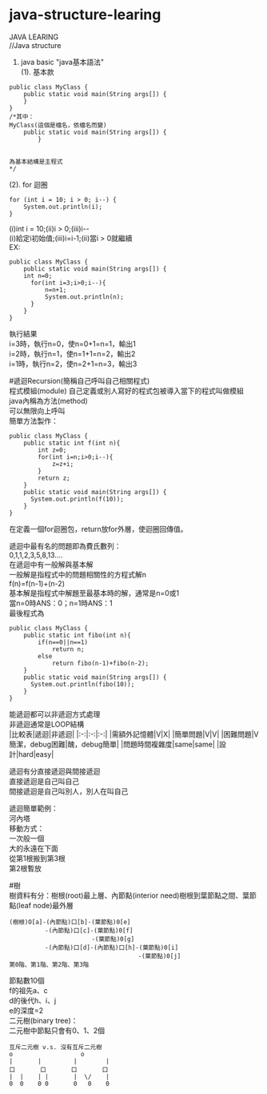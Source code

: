 # java-structure-learing
JAVA LEARING  
//Java structure  
1. java basic "java基本語法"    
(1). 基本款   
```
public class MyClass {  
    public static void main(String args[]) {  
    }  
}  
/*其中：  
MyClass(這個是檔名，依檔名而變)  
    public static void main(String args[]) {  
        }
 

為基本結構是主程式  
*/  
``` 
(2). for 迴圈  
```
for (int i = 10; i > 0; i--) {  
    System.out.println(i);  
}  
```
(i)int i = 10;(ii)i > 0;(iii)i--  
(i)給定i初始值;(iii)i=i-1;(ii)當i > 0就繼續  
EX:  
```
public class MyClass {  
    public static void main(String args[]) { 
    int n=0;  
      for(int i=3;i>0;i--){  
          n=n+1;  
          System.out.println(n);  
      }  
    }  
} 
```
執行結果  
i=3時，執行n=0，使n=0+1=n=1，輸出1   
i=2時，執行n=1，使n=1+1=n=2，輸出2  
i=1時，執行n=2，使n=2+1=n=3，輸出3  
 

#遞迴Recursion(簡稱自己呼叫自己相關程式)  
程式模組(module)
自己定義或別人寫好的程式包被導入當下的程式叫做模組  
java內稱為方法(method)  
可以無限向上呼叫  
簡單方法製作：
```
public class MyClass {
    public static int f(int n){
        int z=0;
        for(int i=n;i>0;i--){
            z=z+i;
        }
        return z;
    }
    public static void main(String args[]) {
      System.out.println(f(10));
    }
}  
```
在定義一個for迴圈包，return放for外層，使迴圈回傳值。    
  
遞迴中最有名的問題即為費氏數列：  
0,1,1,2,3,5,8,13....  
在遞迴中有一般解與基本解  
一般解是指程式中的問題相關性的方程式解n  
f(n)=f(n-1)+(n-2)  
基本解是指程式中解題至最基本時的解，通常是n=0或1  
當n=0時ANS：0；n=1時ANS：1  
最後程式為  
```
public class MyClass {
    public static int fibo(int n){
        if(n==0||n==1)
            return n;
        else
            return fibo(n-1)+fibo(n-2);
    }
    public static void main(String args[]) {
      System.out.println(fibo(10));
    }
}
```
能遞迴都可以非遞迴方式處理  
非遞迴通常是LOOP結構  
|比較表|遞迴|非遞迴|
|:-:|:-:|:-:|
|需額外記憶體|V|X|
|簡單問題|V|V|
|困難問題|V簡潔，debug困難|醜，debug簡單|
|問題時間複雜度|same|same|
|設計|hard|easy|
  
遞迴有分直接遞迴與間接遞迴  
直接遞迴是自己叫自己  
間接遞迴是自己叫別人，別人在叫自己  

遞迴簡單範例：  
河內塔  
移動方式：  
一次般一個  
大的永遠在下面  
從第1根搬到第3根  
第2根暫放  

#樹  
樹資料有分：樹根(root)最上層、內節點(interior need)樹根到葉節點之間、葉節點(leaf node)最外層  
```
(樹根)O[a]-(內節點)口[b]-(葉節點)0[e]  
          -(內節點)口[c]-(葉節點)0[f]  
                       -(葉節點)0[g]  
          -(內節點)口[d]-(內節點)口[h]-(葉節點)0[i]  
                                    -(葉節點)0[j]  
第0階、第1階、第2階、第3階  
```
節點數10個   
f的祖先a、c  
d的後代h、i、j  
e的深度=2  
二元樹(binary tree)：  
二元樹中節點只會有0、1、2個  
```
互斥二元樹 v.s. 沒有互斥二元樹
o                   o
|       |         |        |
口       口       口       口
|  |    | |       |  \/    |
0  0    0 0       0   0    0
```

